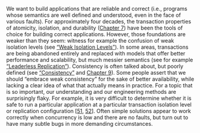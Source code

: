 We want to build applications that are reliable and correct (i.e., programs whose semantics are
well defined and understood, even in the face of various faults). For approximately four decades,
the transaction properties of atomicity, isolation, and durability ([Chapter 7](ch07.html#ch_transactions)) have been
the tools of choice for building correct applications. However, those foundations are weaker than
they seem: witness for example the confusion of weak isolation levels (see
[“Weak Isolation Levels”](ch07.html#sec_transactions_isolation_levels)). In some areas, transactions are being abandoned entirely and replaced with models that offer
better performance and scalability, but much messier semantics (see for example
[“Leaderless Replication”](ch05.html#sec_replication_leaderless)). Consistency is often talked about, but poorly defined (see
[“Consistency”](ch07.html#sec_transactions_acid_consistency) and [Chapter 9](ch09.html#ch_consistency)). Some people assert that we should
“embrace weak consistency” for the sake of better availability, while lacking a clear idea of what
that actually means in practice. 
For a topic that is so important, our understanding and our engineering methods are surprisingly
flaky. For example, it is very difficult to determine whether it is safe to run a particular
application at a particular transaction isolation level or replication configuration
[[51](ch12.html#Bernstein2000jk),
[52](ch12.html#Jorwekar2007uq_ch12)].
Often simple solutions appear to work correctly when concurrency is low and there are no faults, but
turn out to have many subtle bugs in more demanding circumstances.